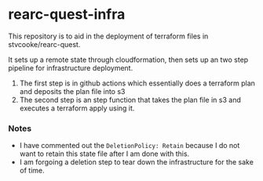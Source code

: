 # rearc-quest-infra

This repository is to aid in the deployment of terraform files in stvcooke/rearc-quest.

It sets up a remote state through cloudformation, then sets up an two step pipeline for infrastructure deployment.
1. The first step is in github actions which essentially does a terraform plan and deposits the plan file into s3
1. The second step is an step function that takes the plan file in s3 and executes a terraform apply using it.

### Notes
* I have commented out the `DeletionPolicy: Retain` because I do not want to retain this state file after I am done with this.
* I am forgoing a deletion step to tear down the infrastructure for the sake of time.

